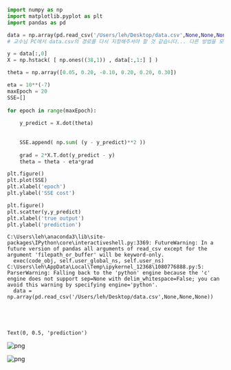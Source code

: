 ```python
import numpy as np
import matplotlib.pyplot as plt
import pandas as pd

data = np.array(pd.read_csv('/Users/leh/Desktop/data.csv',None,None,None))   
# 교수님 PC에서 data.csv의 경로를 다시 지정해주셔야 할 것 같습니다... 다른 방법을 모르겠습니다. 죄송합니다 ㅠㅠ

y = data[:,0]
X = np.hstack( [ np.ones((38,1)) , data[:,1:] ] )

theta = np.array([0.05, 0.20, -0.10, 0.20, 0.20, 0.30])

eta = 10**(-7)
maxEpoch = 20
SSE=[]
 
for epoch in range(maxEpoch):
    
    y_predict = X.dot(theta)
    
 
    SSE.append( np.sum( (y - y_predict)**2 ))
    
    grad = 2*X.T.dot(y_predict - y) 
    theta = theta - eta*grad

plt.figure()
plt.plot(SSE)
plt.xlabel('epoch')
plt.ylabel('SSE cost')

plt.figure()
plt.scatter(y,y_predict)
plt.xlabel('true output')
plt.ylabel('prediction')
```

    C:\Users\leh\anaconda3\lib\site-packages\IPython\core\interactiveshell.py:3369: FutureWarning: In a future version of pandas all arguments of read_csv except for the argument 'filepath_or_buffer' will be keyword-only.
      exec(code_obj, self.user_global_ns, self.user_ns)
    C:\Users\leh\AppData\Local\Temp\ipykernel_12368\1080776888.py:5: ParserWarning: Falling back to the 'python' engine because the 'c' engine does not support sep=None with delim_whitespace=False; you can avoid this warning by specifying engine='python'.
      data = np.array(pd.read_csv('/Users/leh/Desktop/data.csv',None,None,None))
    




    Text(0, 0.5, 'prediction')




    
![png](HW02/images/HW02_0_2.png)
    



    
![png](HW02/images/HW02_0_3.png)
    

